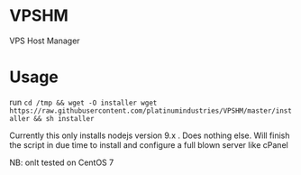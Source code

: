 # VPSHM
VPS Host Manager

# Usage
run `cd /tmp && wget -O installer wget https://raw.githubusercontent.com/platinumindustries/VPSHM/master/installer && sh installer`

Currently this only installs nodejs version 9.x . Does nothing else.
Will finish the script in due time to install and configure a full blown server like cPanel

NB: onlt tested on CentOS 7
